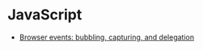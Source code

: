 # JavaScript

- [Browser events: bubbling, capturing, and delegation](https://blog.meteor.com/browser-events-bubbling-capturing-and-delegation-14db28e924ae)
